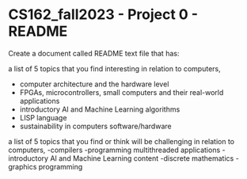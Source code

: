 # CS162_fall2023 - Project 0 - README

Create a document called README text file that has:

a list of 5 topics that you find interesting in relation to computers,
- computer architecture and the hardware level
- FPGAs, microcontrollers, small computers and their real-world applications
- introductory AI and Machine Learning algorithms
- LISP language
- sustainability in computers software/hardware

a list of 5 topics that you find or think will be challenging in relation to computers,
-compilers
-programming multithreaded applications
-introductory AI and Machine Learning content
-discrete mathematics
-graphics programming
